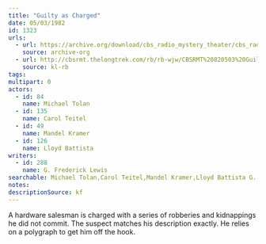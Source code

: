 ```yaml
---
title: "Guilty as Charged"
date: 05/03/1982
id: 1323
urls: 
  - url: https://archive.org/download/cbs_radio_mystery_theater/cbs_radio_mystery_theater-1301-1350.zip/cbs_radio_mystery_theater-1301-1350%2Fcbsrmt_1323_guilty_as_charged.mp3
    source: archive-org
  - url: http://cbsrmt.thelongtrek.com/rb/rb-wjw/CBSRMT%20820503%20Guilty%20As%20Charged_wjw_wrong%20intro.mp3
    source: kl-rb
tags: 
multipart: 0
actors:  
  - id: 84
    name: Michael Tolan  
  - id: 135
    name: Carol Teitel  
  - id: 49
    name: Mandel Kramer  
  - id: 126
    name: Lloyd Battista
writers:  
  - id: 288
    name: G. Frederick Lewis
searchable: Michael Tolan,Carol Teitel,Mandel Kramer,Lloyd Battista G. Frederick Lewis
notes: 
descriptionSource: kf
---
```

A hardware salesman is charged with a series of robberies and kidnappings he did not commit. The suspect matches his description exactly. He relies on a polygraph to get him off the hook.
